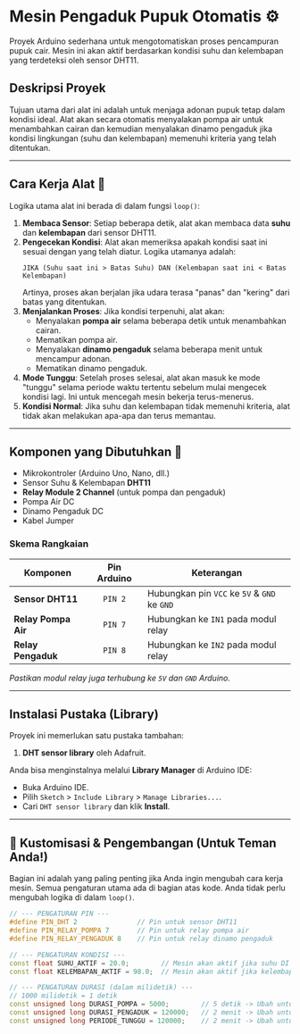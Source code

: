 # Mesin Pengaduk Pupuk Otomatis ⚙️

Proyek Arduino sederhana untuk mengotomatiskan proses pencampuran pupuk cair. Mesin ini akan aktif berdasarkan kondisi suhu dan kelembapan yang terdeteksi oleh sensor DHT11.

## Deskripsi Proyek

Tujuan utama dari alat ini adalah untuk menjaga adonan pupuk tetap dalam kondisi ideal. Alat akan secara otomatis menyalakan pompa air untuk menambahkan cairan dan kemudian menyalakan dinamo pengaduk jika kondisi lingkungan (suhu dan kelembapan) memenuhi kriteria yang telah ditentukan.

---

## Cara Kerja Alat 🧠

Logika utama alat ini berada di dalam fungsi `loop()`:
1.  **Membaca Sensor**: Setiap beberapa detik, alat akan membaca data **suhu** dan **kelembapan** dari sensor DHT11.
2.  **Pengecekan Kondisi**: Alat akan memeriksa apakah kondisi saat ini sesuai dengan yang telah diatur. Logika utamanya adalah:
    ```
    JIKA (Suhu saat ini > Batas Suhu) DAN (Kelembapan saat ini < Batas Kelembapan)
    ```
    Artinya, proses akan berjalan jika udara terasa "panas" dan "kering" dari batas yang ditentukan.
3.  **Menjalankan Proses**: Jika kondisi terpenuhi, alat akan:
    * Menyalakan **pompa air** selama beberapa detik untuk menambahkan cairan.
    * Mematikan pompa air.
    * Menyalakan **dinamo pengaduk** selama beberapa menit untuk mencampur adonan.
    * Mematikan dinamo pengaduk.
4.  **Mode Tunggu**: Setelah proses selesai, alat akan masuk ke mode "tunggu" selama periode waktu tertentu sebelum mulai mengecek kondisi lagi. Ini untuk mencegah mesin bekerja terus-menerus.
5.  **Kondisi Normal**: Jika suhu dan kelembapan tidak memenuhi kriteria, alat tidak akan melakukan apa-apa dan terus memantau.

---

## Komponen yang Dibutuhkan 🔌

* Mikrokontroler (Arduino Uno, Nano, dll.)
* Sensor Suhu & Kelembapan **DHT11**
* **Relay Module 2 Channel** (untuk pompa dan pengaduk)
* Pompa Air DC
* Dinamo Pengaduk DC
* Kabel Jumper

### Skema Rangkaian

| Komponen            | Pin Arduino | Keterangan                        |
| ------------------- | :---------: | --------------------------------- |
| **Sensor DHT11** | `PIN 2`     | Hubungkan pin `VCC` ke `5V` & `GND` ke `GND` |
| **Relay Pompa Air** |   `PIN 7`   | Hubungkan ke `IN1` pada modul relay     |
| **Relay Pengaduk** |   `PIN 8`   | Hubungkan ke `IN2` pada modul relay     |

*Pastikan modul relay juga terhubung ke `5V` dan `GND` Arduino.*

---

## Instalasi Pustaka (Library)

Proyek ini memerlukan satu pustaka tambahan:
1.  **DHT sensor library** oleh Adafruit.

Anda bisa menginstalnya melalui **Library Manager** di Arduino IDE:
* Buka Arduino IDE.
* Pilih `Sketch` > `Include Library` > `Manage Libraries...`.
* Cari `DHT sensor library` dan klik **Install**.

---

## 🔧 Kustomisasi & Pengembangan (Untuk Teman Anda!)

Bagian ini adalah yang paling penting jika Anda ingin mengubah cara kerja mesin. Semua pengaturan utama ada di bagian atas kode. Anda tidak perlu mengubah logika di dalam `loop()`.

```cpp
// --- PENGATURAN PIN ---
#define PIN_DHT 2               // Pin untuk sensor DHT11
#define PIN_RELAY_POMPA 7       // Pin untuk relay pompa air
#define PIN_RELAY_PENGADUK 8    // Pin untuk relay dinamo pengaduk

// --- PENGATURAN KONDISI ---
const float SUHU_AKTIF = 20.0;        // Mesin akan aktif jika suhu DI ATAS nilai ini (dalam Celcius)
const float KELEMBAPAN_AKTIF = 98.0;  // Mesin akan aktif jika kelembapan DI BAWAH nilai ini (dalam %)

// --- PENGATURAN DURASI (dalam milidetik) ---
// 1000 milidetik = 1 detik
const unsigned long DURASI_POMPA = 5000;        // 5 detik -> Ubah untuk mengatur lamanya pompa menyala
const unsigned long DURASI_PENGADUK = 120000;   // 2 menit -> Ubah untuk mengatur lamanya pengaduk berputar
const unsigned long PERIODE_TUNGGU = 120000;    // 2 menit -> Ubah untuk mengatur waktu jeda setelah proses selesai
